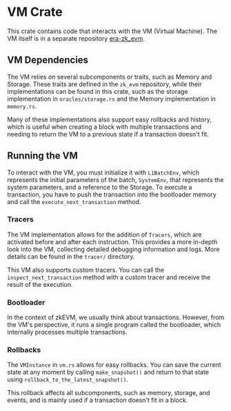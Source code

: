 # VM Crate

This crate contains code that interacts with the VM (Virtual Machine). The VM itself is in a separate repository
[era-zk_evm][zk_evm_repo_ext].

## VM Dependencies

The VM relies on several subcomponents or traits, such as Memory and Storage. These traits are defined in the `zk_evm`
repository, while their implementations can be found in this crate, such as the storage implementation in
`oracles/storage.rs` and the Memory implementation in `memory.rs`.

Many of these implementations also support easy rollbacks and history, which is useful when creating a block with
multiple transactions and needing to return the VM to a previous state if a transaction doesn't fit.

## Running the VM

To interact with the VM, you must initialize it with `L1BatchEnv`, which represents the initial parameters of the batch,
`SystemEnv`, that represents the system parameters, and a reference to the Storage. To execute a transaction, you have
to push the transaction into the bootloader memory and call the `execute_next_transaction` method.

### Tracers

The VM implementation allows for the addition of `Tracers`, which are activated before and after each instruction. This
provides a more in-depth look into the VM, collecting detailed debugging information and logs. More details can be found
in the `tracer/` directory.

This VM also supports custom tracers. You can call the `inspect_next_transaction` method with a custom tracer and
receive the result of the execution.

### Bootloader

In the context of zkEVM, we usually think about transactions. However, from the VM's perspective, it runs a single
program called the bootloader, which internally processes multiple transactions.

### Rollbacks

The `VMInstance` in `vm.rs` allows for easy rollbacks. You can save the current state at any moment by calling
`make_snapshot()` and return to that state using `rollback_to_the_latest_snapshot()`.

This rollback affects all subcomponents, such as memory, storage, and events, and is mainly used if a transaction
doesn't fit in a block.

[zk_evm_repo_ext]: https://github.com/matter-labs/era-zk_evm "external zk EVM repo"
